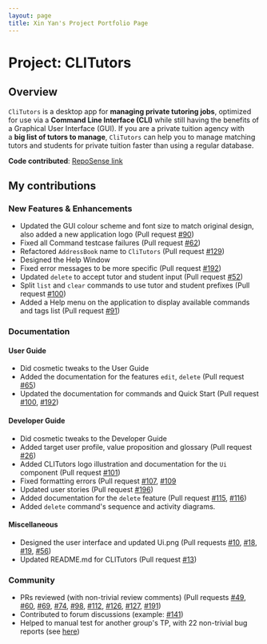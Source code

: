 ```yaml
---
layout: page
title: Xin Yan's Project Portfolio Page
---
```


# **Project: CLITutors**

## **Overview**

`CliTutors` is a desktop app for **managing private tutoring jobs**, optimized for use via a **Command Line Interface (CLI)** while still having the benefits of a Graphical User Interface (GUI). If you are a private tuition agency with a **big list of tutors to manage**, `CliTutors` can help you to manage matching tutors and students for private tuition faster than using a regular database.

**Code contributed**: [RepoSense link](https://tinyurl.com/99dzebsy)

## **My contributions**

### **New Features & Enhancements**

- Updated the GUI colour scheme and font size to match original design, also added a new application logo (Pull request [#90](https://github.com/AY2122S1-CS2103T-T17-2/tp/pull/90))
- Fixed all Command testcase failures (Pull request [#62](https://github.com/AY2122S1-CS2103T-T17-2/tp/pull/62))
- Refactored `AddressBook` name to `CliTutors` (Pull request [#129](https://github.com/AY2122S1-CS2103T-T17-2/tp/pull/192))
- Designed the Help Window
- Fixed error messages to be more specific (Pull request [#192](https://github.com/AY2122S1-CS2103T-T17-2/tp/pull/192))
- Updated `delete` to accept tutor and student input (Pull request [#52](https://github.com/AY2122S1-CS2103T-T17-2/tp/pull/52))
- Split `list` and `clear` commands to use tutor and student prefixes (Pull request [#100](https://github.com/AY2122S1-CS2103T-T17-2/tp/pull/100))
- Added a Help menu on the application to display available commands and tags list (Pull request [#91](https://github.com/AY2122S1-CS2103T-T17-2/tp/pull/91))

### **Documentation**

#### **User Guide**
  - Did cosmetic tweaks to the User Guide
  - Added the documentation for the features `edit`, `delete` (Pull request [#65](https://github.com/AY2122S1-CS2103T-T17-2/tp/pull/65)) 
  - Updated the documentation for commands and Quick Start (Pull request [#100](https://github.com/AY2122S1-CS2103T-T17-2/tp/pull/100), [#192](https://github.com/AY2122S1-CS2103T-T17-2/tp/pull/192))

#### **Developer Guide**
  - Did cosmetic tweaks to the Developer Guide
  - Added target user profile, value proposition and glossary (Pull request [#26](https://github.com/AY2122S1-CS2103T-T17-2/tp/pull/26))
  - Added CLITutors logo illustration and documentation for the `Ui` component (Pull request [#101](https://github.com/AY2122S1-CS2103T-T17-2/tp/pull/101))
  - Fixed formatting errors (Pull request [#107](https://github.com/AY2122S1-CS2103T-T17-2/tp/pull/107), [#109](https://github.com/AY2122S1-CS2103T-T17-2/tp/pull/109)
  - Updated user stories (Pull request [#196](https://github.com/AY2122S1-CS2103T-T17-2/tp/pull/196))
  - Added documentation for the `delete` feature (Pull request [#115](https://github.com/AY2122S1-CS2103T-T17-2/tp/pull/115), [#116](https://github.com/AY2122S1-CS2103T-T17-2/tp/pull/116))
  - Added `delete` command's sequence and activity diagrams.

#### **Miscellaneous**
- Designed the user interface and updated Ui.png (Pull requests [#10](https://github.com/AY2122S1-CS2103T-T17-2/tp/pull/10), [#18](https://github.com/AY2122S1-CS2103T-T17-2/tp/pull/18), [#19](https://github.com/AY2122S1-CS2103T-T17-2/tp/pull/19), [#56](https://github.com/AY2122S1-CS2103T-T17-2/tp/pull/56))
- Updated README.md for CLITutors (Pull request [#13](https://github.com/AY2122S1-CS2103T-T17-2/tp/pull/13))
  
### **Community**
  - PRs reviewed (with non-trivial review comments) (Pull requests [#49](https://github.com/AY2122S1-CS2103T-T17-2/tp/pull/49), [#60](https://github.com/AY2122S1-CS2103T-T17-2/tp/pull/60),  [#69](https://github.com/AY2122S1-CS2103T-T17-2/tp/pull/69), [#74](https://github.com/AY2122S1-CS2103T-T17-2/tp/pull/74),  [#98](https://github.com/AY2122S1-CS2103T-T17-2/tp/pull/98), [#112](https://github.com/AY2122S1-CS2103T-T17-2/tp/pull/112), [#126](https://github.com/AY2122S1-CS2103T-T17-2/tp/pull/126), [#127](https://github.com/AY2122S1-CS2103T-T17-2/tp/pull/127), [#191](https://github.com/AY2122S1-CS2103T-T17-2/tp/pull/191))
  - Contributed to forum discussions (example: [#141](https://github.com/nus-cs2103-AY2122S1/forum/issues/141))
  - Helped to manual test for another group's TP, with 22 non-trivial bug reports (see [here](https://github.com/Lemonsr/ped/issues))

